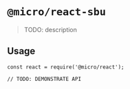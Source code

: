 # `@micro/react-sbu`

> TODO: description

## Usage

```
const react = require('@micro/react');

// TODO: DEMONSTRATE API
```
